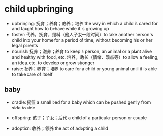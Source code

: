 # child upbringing

- upbringing: 抚育；养育；教养；培养 the way in which a child is cared for and taught how to behave while it is growing up
- foster: 代养，抚育，照料（他人子女一段时间）to take another person's child into your home for a period of time, without becoming his or her legal parents
- nourish: 抚养；滋养；养育 to keep a person, an animal or a plant alive and healthy with food, etc. 培养，助长（情绪、观点等）to allow a feeling, an idea, etc. to develop or grow stronger
- raise: 抚养；养育；培养 to care for a child or young animal until it is able to take care of itself

## baby

- cradle: 摇篮 a small bed for a baby which can be pushed gently from side to side

- offspring: 孩子；子女；后代 a child of a particular person or couple

- adoption: 收养；领养 the act of adopting a child
